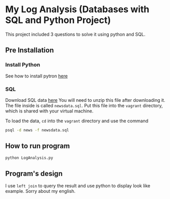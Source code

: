 # My Log Analysis (Databases with SQL and Python Project)

This project included 3 questions to solve it using python and SQL.

## Pre Installation

### Install Python
See how to install pytron [here](http://www.pyladies.com/blog/Get-Your-Mac-Ready-for-Python-Programming/)

### SQL
Download SQL data [here](https://d17h27t6h515a5.cloudfront.net/topher/2016/August/57b5f748_newsdata/newsdata.zip) You will need to unzip this file after downloading it. The file inside is called `newsdata.sql`. Put this file into the `vagrant` directory, which is shared with your virtual machine.

To load the data, `cd` into the `vagrant` directory and use the command
```bash
psql -d news -f newsdata.sql
```

## How to run program

```bash
python LogAnalysis.py
```

## Program's design
I use `left join` to query the result and use python to display look like example.
Sorry about my english.